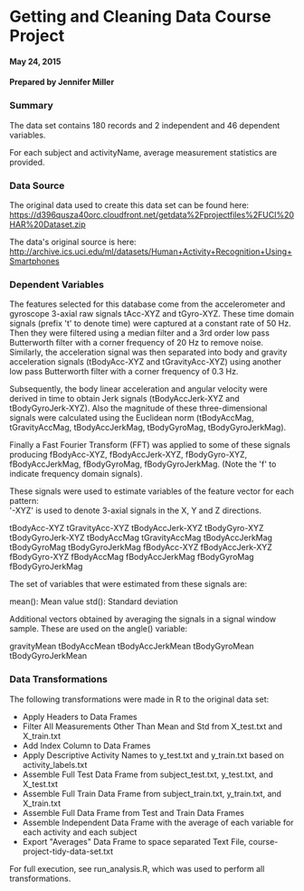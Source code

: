 # Getting and Cleaning Data Course Project
#### May 24, 2015
#### Prepared by Jennifer Miller 

### Summary

The data set contains 180 records and 2 independent and 46 dependent variables.

For each subject and activityName, average measurement statistics are provided.


### Data Source

The original data used to create this data set can be found here:
https://d396qusza40orc.cloudfront.net/getdata%2Fprojectfiles%2FUCI%20HAR%20Dataset.zip 

The data's original source is here:
http://archive.ics.uci.edu/ml/datasets/Human+Activity+Recognition+Using+Smartphones 


### Dependent Variables

The features selected for this database come from the accelerometer and gyroscope 3-axial raw signals tAcc-XYZ and tGyro-XYZ. These time domain signals (prefix 't' to denote time) were captured at a constant rate of 50 Hz. Then they were filtered using a median filter and a 3rd order low pass Butterworth filter with a corner frequency of 20 Hz to remove noise. Similarly, the acceleration signal was then separated into body and gravity acceleration signals (tBodyAcc-XYZ and tGravityAcc-XYZ) using another low pass Butterworth filter with a corner frequency of 0.3 Hz. 

Subsequently, the body linear acceleration and angular velocity were derived in time to obtain Jerk signals (tBodyAccJerk-XYZ and tBodyGyroJerk-XYZ). Also the magnitude of these three-dimensional signals were calculated using the Euclidean norm (tBodyAccMag, tGravityAccMag, tBodyAccJerkMag, tBodyGyroMag, tBodyGyroJerkMag). 

Finally a Fast Fourier Transform (FFT) was applied to some of these signals producing fBodyAcc-XYZ, fBodyAccJerk-XYZ, fBodyGyro-XYZ, fBodyAccJerkMag, fBodyGyroMag, fBodyGyroJerkMag. (Note the 'f' to indicate frequency domain signals). 

These signals were used to estimate variables of the feature vector for each pattern:  
'-XYZ' is used to denote 3-axial signals in the X, Y and Z directions.

tBodyAcc-XYZ
tGravityAcc-XYZ
tBodyAccJerk-XYZ
tBodyGyro-XYZ
tBodyGyroJerk-XYZ
tBodyAccMag
tGravityAccMag
tBodyAccJerkMag
tBodyGyroMag
tBodyGyroJerkMag
fBodyAcc-XYZ
fBodyAccJerk-XYZ
fBodyGyro-XYZ
fBodyAccMag
fBodyAccJerkMag
fBodyGyroMag
fBodyGyroJerkMag

The set of variables that were estimated from these signals are: 

mean(): Mean value
std(): Standard deviation

Additional vectors obtained by averaging the signals in a signal window sample. These are used on the angle() variable:

gravityMean
tBodyAccMean
tBodyAccJerkMean
tBodyGyroMean
tBodyGyroJerkMean


### Data Transformations

The following transformations were made in R to the original data set:

* Apply Headers to Data Frames
* Filter All Measurements Other Than Mean and Std from X_test.txt and X_train.txt
* Add Index Column to Data Frames
* Apply Descriptive Activity Names to y_test.txt and y_train.txt based on activity_labels.txt
* Assemble Full Test Data Frame from subject_test.txt, y_test.txt, and X_test.txt
* Assemble Full Train Data Frame from subject_train.txt, y_train.txt, and X_train.txt
* Assemble Full Data Frame from Test and Train Data Frames
* Assemble Independent Data Frame with the average of each variable for each activity and each subject
* Export "Averages" Data Frame to space separated Text File, course-project-tidy-data-set.txt

For full execution, see run_analysis.R, which was used to perform all transformations.

